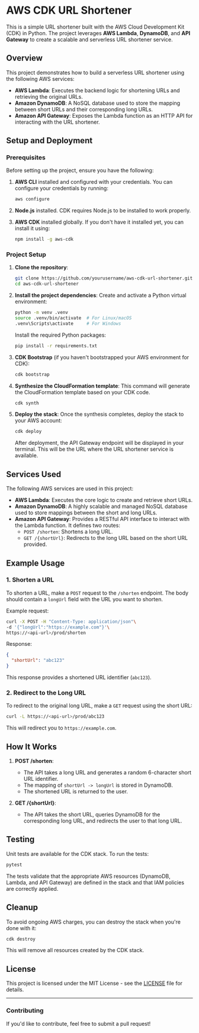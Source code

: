 AWS CDK URL Shortener
=====================

This is a simple URL shortener built with the AWS Cloud Development Kit (CDK) in Python. The project leverages **AWS Lambda**, **DynamoDB**, and **API Gateway** to create a scalable and serverless URL shortener service.

**Overview**
------------

This project demonstrates how to build a serverless URL shortener using the following AWS services:

-   **AWS Lambda**: Executes the backend logic for shortening URLs and retrieving the original URLs.
-   **Amazon DynamoDB**: A NoSQL database used to store the mapping between short URLs and their corresponding long URLs.
-   **Amazon API Gateway**: Exposes the Lambda function as an HTTP API for interacting with the URL shortener.

**Setup and Deployment**
------------------------

### **Prerequisites**

Before setting up the project, ensure you have the following:

1.  **AWS CLI** installed and configured with your credentials. You can configure your credentials by running:

    ```bash
    aws configure
    ```

2.  **Node.js** installed. CDK requires Node.js to be installed to work properly.
3.  **AWS CDK** installed globally. If you don't have it installed yet, you can install it using:

    ```bash
    npm install -g aws-cdk
    ```

### **Project Setup**

1.  **Clone the repository**:

    ```bash
    git clone https://github.com/yourusername/aws-cdk-url-shortener.git
    cd aws-cdk-url-shortener
    ```

2.  **Install the project dependencies**: Create and activate a Python virtual environment:

    ```bash
    python -m venv .venv
    source .venv/bin/activate  # For Linux/macOS
    .venv\Scripts\activate     # For Windows
    ```

    Install the required Python packages:

    ```bash
    pip install -r requirements.txt
    ```

3.  **CDK Bootstrap** (if you haven't bootstrapped your AWS environment for CDK):

    ```bash
    cdk bootstrap
    ```

4.  **Synthesize the CloudFormation template**: This command will generate the CloudFormation template based on your CDK code.

    ```bash
    cdk synth
    ```

5.  **Deploy the stack**: Once the synthesis completes, deploy the stack to your AWS account:

    ```bash
    cdk deploy
    ```

    After deployment, the API Gateway endpoint will be displayed in your terminal. This will be the URL where the URL shortener service is available.

**Services Used**
-----------------

The following AWS services are used in this project:

-   **AWS Lambda**: Executes the core logic to create and retrieve short URLs.
-   **Amazon DynamoDB**: A highly scalable and managed NoSQL database used to store mappings between the short and long URLs.
-   **Amazon API Gateway**: Provides a RESTful API interface to interact with the Lambda function. It defines two routes:
    -   `POST /shorten`: Shortens a long URL.
    -   `GET /{shortUrl}`: Redirects to the long URL based on the short URL provided.

**Example Usage**
-----------------

### **1\. Shorten a URL**

To shorten a URL, make a `POST` request to the `/shorten` endpoint. The body should contain a `longUrl` field with the URL you want to shorten.

Example request:

```bash
curl -X POST -H "Content-Type: application/json"\
-d '{"longUrl":"https://example.com"}'\
https://<api-url>/prod/shorten
```

Response:

```json
{
  "shortUrl": "abc123"
}
```

This response provides a shortened URL identifier (`abc123`).

### **2\. Redirect to the Long URL**

To redirect to the original long URL, make a `GET` request using the short URL:

```bash
curl -L https://<api-url>/prod/abc123
```

This will redirect you to `https://example.com`.

**How It Works**
----------------

1.  **POST /shorten**:

    -   The API takes a long URL and generates a random 6-character short URL identifier.
    -   The mapping of `shortUrl -> longUrl` is stored in DynamoDB.
    -   The shortened URL is returned to the user.
2.  **GET /{shortUrl}**:

    -   The API takes the short URL, queries DynamoDB for the corresponding long URL, and redirects the user to that long URL.

**Testing**
-----------

Unit tests are available for the CDK stack. To run the tests:

```bash
pytest
```

The tests validate that the appropriate AWS resources (DynamoDB, Lambda, and API Gateway) are defined in the stack and that IAM policies are correctly applied.

**Cleanup**
-----------

To avoid ongoing AWS charges, you can destroy the stack when you're done with it:

```bash
cdk destroy
```

This will remove all resources created by the CDK stack.

**License**
-----------

This project is licensed under the MIT License - see the [LICENSE](./LICENSE) file for details.

* * * * *

### **Contributing**

If you'd like to contribute, feel free to submit a pull request!